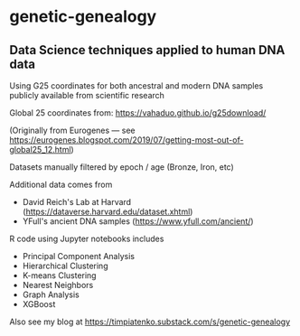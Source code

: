# genetic-genealogy
## Data Science techniques applied to human DNA data

Using G25 coordinates for both ancestral and modern DNA samples publicly available from scientific research

Global 25 coordinates from: https://vahaduo.github.io/g25download/

(Originally from Eurogenes — see https://eurogenes.blogspot.com/2019/07/getting-most-out-of-global25_12.html)

Datasets manually filtered by epoch / age (Bronze, Iron, etc)

Additional data comes from

- David Reich's Lab at Harvard (https://dataverse.harvard.edu/dataset.xhtml)
- YFull's ancient DNA samples (https://www.yfull.com/ancient/)

R code using Jupyter notebooks includes

- Principal Component Analysis
- Hierarchical Clustering
- K-means Clustering
- Nearest Neighbors
- Graph Analysis
- XGBoost

Also see my blog at https://timpiatenko.substack.com/s/genetic-genealogy
